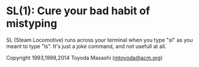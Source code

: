 SL(1): Cure your bad habit of mistyping
=======================================

SL (Steam Locomotive) runs across your terminal when you type "sl" as
you meant to type "ls". It's just a joke command, and not usefull at
all.

Copyright 1993,1998,2014 Toyoda Masashi (mtoyoda@acm.org)
